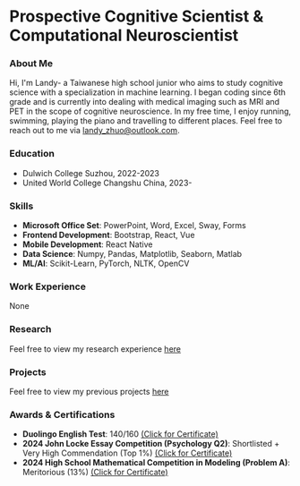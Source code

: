 # Prospective Cognitive Scientist & Computational Neuroscientist

### About Me
Hi, I'm Landy- a Taiwanese high school junior who aims to study cognitive science with a specialization in machine learning. I began coding since 6th grade and is currently into dealing with medical imaging such as MRI and PET in the scope of cognitive neuroscience. In my free time, I enjoy running, swimming, playing the piano and travelling to different places. Feel free to reach out to me via <a href="mailto:landy_zhuo@outlook.com">landy_zhuo@outlook.com</a>. 

### Education
- Dulwich College Suzhou, 2022-2023
- United World College Changshu China, 2023-

### Skills
- **Microsoft Office Set**: PowerPoint, Word, Excel, Sway, Forms
- **Frontend Development**: Bootstrap, React, Vue
- **Mobile Development**: React Native
- **Data Science**: Numpy, Pandas, Matplotlib, Seaborn, Matlab
- **ML/AI**: Scikit-Learn, PyTorch, NLTK, OpenCV

### Work Experience
None

### Research
Feel free to view my research experience <a href="https://landy-zhuo.eu.org/Research.html">here</a>

### Projects
Feel free to view my previous projects <a href="https://landy-zhuo.eu.org/Projects.html">here</a>

### Awards & Certifications
- **Duolingo English Test**: 140/160 <a href="assets/certs/Duolingo English Test.pdf">(Click for Certificate)</a>
- **2024 John Locke Essay Competition (Psychology Q2)**: Shortlisted + Very High Commendation (Top 1%) <a href="assets/certs/very_high_commendation.pdf">(Click for Certificate)</a>
- **2024 High School Mathematical Competition in Modeling (Problem A)**: Meritorious (13%) <a href="assets/certs/very_high_commendation.pdf">(Click for Certificate)</a>

